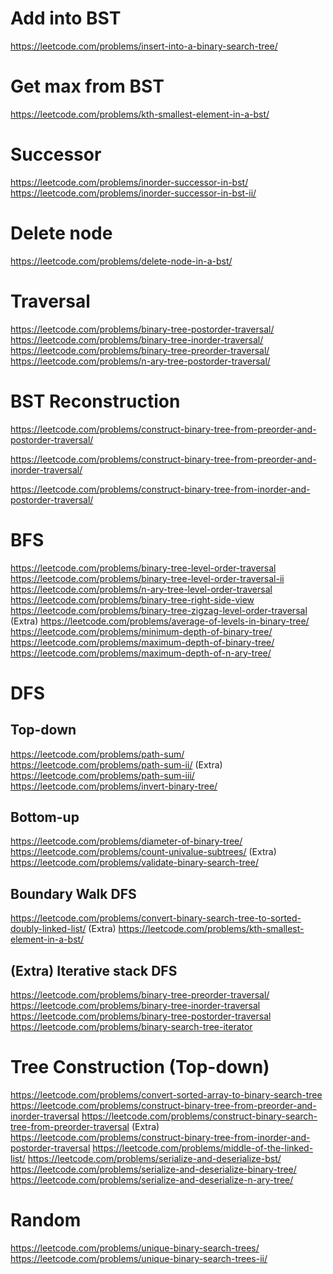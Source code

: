 # Add into BST
https://leetcode.com/problems/insert-into-a-binary-search-tree/

# Get max from BST
https://leetcode.com/problems/kth-smallest-element-in-a-bst/

# Successor 
https://leetcode.com/problems/inorder-successor-in-bst/
https://leetcode.com/problems/inorder-successor-in-bst-ii/

# Delete node
https://leetcode.com/problems/delete-node-in-a-bst/

# Traversal
https://leetcode.com/problems/binary-tree-postorder-traversal/
https://leetcode.com/problems/binary-tree-inorder-traversal/
https://leetcode.com/problems/binary-tree-preorder-traversal/
https://leetcode.com/problems/n-ary-tree-postorder-traversal/


# BST Reconstruction
https://leetcode.com/problems/construct-binary-tree-from-preorder-and-postorder-traversal/

https://leetcode.com/problems/construct-binary-tree-from-preorder-and-inorder-traversal/

https://leetcode.com/problems/construct-binary-tree-from-inorder-and-postorder-traversal/

# BFS
https://leetcode.com/problems/binary-tree-level-order-traversal
https://leetcode.com/problems/binary-tree-level-order-traversal-ii
https://leetcode.com/problems/n-ary-tree-level-order-traversal
https://leetcode.com/problems/binary-tree-right-side-view
https://leetcode.com/problems/binary-tree-zigzag-level-order-traversal
(Extra) https://leetcode.com/problems/average-of-levels-in-binary-tree/
https://leetcode.com/problems/minimum-depth-of-binary-tree/
https://leetcode.com/problems/maximum-depth-of-binary-tree/
https://leetcode.com/problems/maximum-depth-of-n-ary-tree/
# DFS
## Top-down
https://leetcode.com/problems/path-sum/
https://leetcode.com/problems/path-sum-ii/
(Extra) https://leetcode.com/problems/path-sum-iii/
https://leetcode.com/problems/invert-binary-tree/
## Bottom-up
https://leetcode.com/problems/diameter-of-binary-tree/
https://leetcode.com/problems/count-univalue-subtrees/
(Extra) https://leetcode.com/problems/validate-binary-search-tree/
## Boundary Walk DFS
https://leetcode.com/problems/convert-binary-search-tree-to-sorted-doubly-linked-list/
(Extra) https://leetcode.com/problems/kth-smallest-element-in-a-bst/
## (Extra) Iterative stack DFS
https://leetcode.com/problems/binary-tree-preorder-traversal/
https://leetcode.com/problems/binary-tree-inorder-traversal
https://leetcode.com/problems/binary-tree-postorder-traversal
https://leetcode.com/problems/binary-search-tree-iterator
# Tree Construction (Top-down)
https://leetcode.com/problems/convert-sorted-array-to-binary-search-tree
https://leetcode.com/problems/construct-binary-tree-from-preorder-and-inorder-traversal
https://leetcode.com/problems/construct-binary-search-tree-from-preorder-traversal
(Extra) https://leetcode.com/problems/construct-binary-tree-from-inorder-and-postorder-traversal
https://leetcode.com/problems/middle-of-the-linked-list/
https://leetcode.com/problems/serialize-and-deserialize-bst/
https://leetcode.com/problems/serialize-and-deserialize-binary-tree/
https://leetcode.com/problems/serialize-and-deserialize-n-ary-tree/

# Random
https://leetcode.com/problems/unique-binary-search-trees/
https://leetcode.com/problems/unique-binary-search-trees-ii/